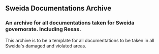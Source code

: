 ## Sweida Documentations Archive

### An archive for all documentations taken for Sweida governorate. Including Resas.

This archive is to be a template for all documentations to be taken in all Sweida's damaged and violated areas.


